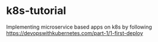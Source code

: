 # k8s-tutorial
Implementing microservice based apps on k8s by following https://devopswithkubernetes.com/part-1/1-first-deploy
